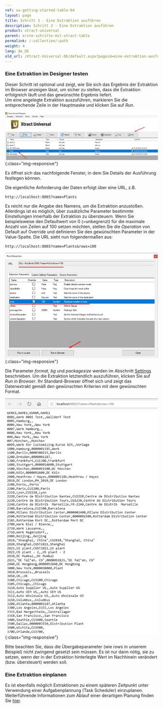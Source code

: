 ```yaml
---
ref: xu-getting-started-table-04
layout: page
title: Schritt 3 - Eine Extraktion ausführen
description: Schritt 3 - Eine Extraktion ausführen
product: xtract-universal
parent: erste-schritte-mit-xtract-table
permalink: /:collection/:path
weight: 4
lang: de_DE
old_url: /Xtract-Universal-DE/default.aspx?pageid=eine-extraktion-ausfuehren
---
```

### Eine Extraktion im Designer testen

Dieser Schritt ist optional und zeigt, wie Sie sich das Ergebnis der Extraktion im Browser anzeigen lässt, um sicher zu stellen, dass die Extraktion erfolgreich läuft und das gewünschte Ergebnis liefert. <br> 
Um eine angelegte Extraktion auszuführen, markieren Sie die entsprechende Zeile in der Hauptmaske und klicken Sie auf *Run*.

![Execute-Table-Extraction](/img/content/run_hauptmaske_xu.png){:class="img-responsive"}

Es öffnet sich das nachfolgende Fenster, in dem Sie Details der Ausführung festlegen können.

Die eigentliche Anforderung der Daten erfolgt über eine URL, z.B. 
```
http://localhost:8065?name=Plants
```
Es reicht nur die Angabe des Namens, um die Extraktion anzustoßen. Allerdings ist es möglich, über zusätzliche Parameter bestimmte Einstellungen innerhalb der Extraktion zu übersteuern. Wenn Sie beispielsweise den Defaultwert von 0 (=unbegrenzt) für die maximale Anzahl von Zeilen auf 100 setzen möchten, stellen Sie die *Operation* von Default auf Override und definieren Sie den gewünschten Parameter in der Value-Spalte. Die URL sieht nun folgendermaßen aus: 
```
http://localhost:8065?name=Plants&rows=100
```

![Run-Table-Extraction-Plants](/img/content/run_extraction_xu.png){:class="img-responsive"}

Die Parameter *format, bg* und *packagesize* werden im Abschnitt [Settings](./extraktionseinstellungen) beschrieben. Um die Extraktion letztendlich auszuführen, klicken Sie auf *Run in Browser*. Ihr Standard-Browser öffnet sich und zeigt das Datenextrakt gemäß den gewünschten Kriterien mit dem gewünschten Format.

![Table-Extraction-Browser-Result](/img/content/run_ausgabe_browser_xu.png){:class="img-responsive"}

Bitte beachten Sie, dass die Übergabeparameter (wie *rows* in unserem Beispiel) nicht zwingend gesetzt sein müssen. Es ist nur dann nötig, sie zu setzen, wenn der in der Extraktion hinterlegte Wert im Nachhinein verändert (bzw. übersteuert) werden soll.

### Eine Extraktion einplanen

Es ist ebenfalls möglich Extraktionen zu einem späteren Zeitpunkt unter Verwendung einer Aufgabenplannung (Task Scheduler) einzuplanen.
Weiterführende Informationen zum Ablauf einer derartigen Planung finden Sie [hier](https://help.theobald-software.com/de/xtract-universal/fortgeschrittene-techniken/aufruf-mit-kommandozeile).
